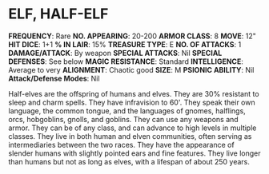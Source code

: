# ELF, HALF-ELF

**FREQUENCY**: Rare
**NO. APPEARING**: 20-200
**ARMOR CLASS**: 8
**MOVE**: 12"
**HIT DICE**: 1+1
**% IN LAIR**: 15%
**TREASURE TYPE**: E
**NO. OF ATTACKS**: 1
**DAMAGE/ATTACK**: By weapon
**SPECIAL ATTACKS**: Nil
**SPECIAL DEFENSES**: See below
**MAGIC RESISTANCE**: Standard
**INTELLIGENCE**: Average to very
**ALIGNMENT**: Chaotic good
**SIZE**: M
**PSIONIC ABILITY**: Nil
**Attack/Defense Modes**: Nil

Half-elves are the offspring of humans and elves. They are 30% resistant to sleep and charm spells. They have infravision to 60'. They speak their own language, the common tongue, and the languages of gnomes, halflings, orcs, hobgoblins, gnolls, and goblins. They can use any weapons and armor. They can be of any class, and can advance to high levels in multiple classes. They live in both human and elven communities, often serving as intermediaries between the two races. They have the appearance of slender humans with slightly pointed ears and fine features. They live longer than humans but not as long as elves, with a lifespan of about 250 years.
